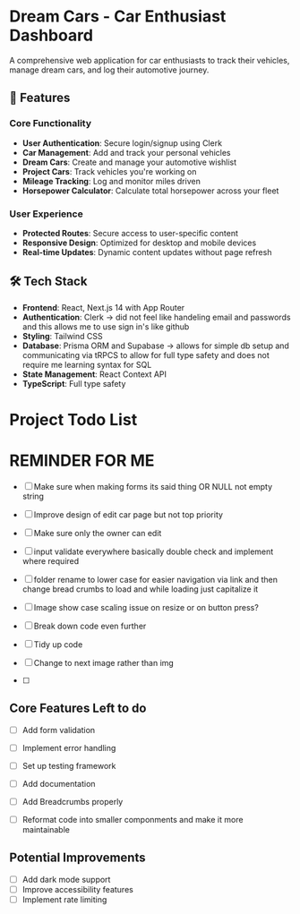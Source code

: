 # Dream Cars - Car Enthusiast Dashboard

A comprehensive web application for car enthusiasts to track their vehicles, manage dream cars, and log their automotive journey.

## 🚗 Features

### Core Functionality

- **User Authentication**: Secure login/signup using Clerk
- **Car Management**: Add and track your personal vehicles
- **Dream Cars**: Create and manage your automotive wishlist
- **Project Cars**: Track vehicles you're working on
- **Mileage Tracking**: Log and monitor miles driven
- **Horsepower Calculator**: Calculate total horsepower across your fleet

### User Experience

- **Protected Routes**: Secure access to user-specific content
- **Responsive Design**: Optimized for desktop and mobile devices
- **Real-time Updates**: Dynamic content updates without page refresh

## 🛠️ Tech Stack

- **Frontend**: React, Next.js 14 with App Router
- **Authentication**: Clerk -> did not feel like handeling email and passwords and this allows me to use sign in's like github
- **Styling**: Tailwind CSS
- **Database**: Prisma ORM and Supabase -> allows for simple db setup and communicating via tRPCS to allow for full type safety and does not require me learning syntax for SQL
- **State Management**: React Context API
- **TypeScript**: Full type safety

# Project Todo List

# REMINDER FOR ME

- [ ] Make sure when making forms its said thing OR NULL not empty string
- [ ] Improve design of edit car page but not top priority
- [ ] Make sure only the owner can edit
- [ ] input validate everywhere basically double check and implement where required
- [ ] folder rename to lower case for easier navigation via link and then change bread crumbs to load and while loading just capitalize it
- [ ] Image show case scaling issue on resize or on button press?

- [ ] Break down code even further
- [ ] Tidy up code
- [ ] Change to next image rather than img
- [ ]

## Core Features Left to do

- [ ] Add form validation
- [ ] Implement error handling
- [ ] Set up testing framework
- [ ] Add documentation
- [ ] Add Breadcrumbs properly

- [ ] Reformat code into smaller componments and make it more maintainable

## Potential Improvements

- [ ] Add dark mode support
- [ ] Improve accessibility features
- [ ] Implement rate limiting
